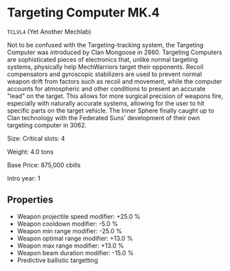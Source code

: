 # Targeting Computer MK.4

`TCLVL4` (Yet Another Mechlab)

Not to be confused with the Targeting-tracking system, the Targeting Computer was introduced by Clan Mongoose in 2860. Targeting Computers are sophisticated pieces of electronics that, unlike normal targeting systems, physically help MechWarriors target their opponents. Recoil compensators and gyroscopic stabilizers are used to prevent normal weapon drift from factors such as recoil and movement, while the computer accounts for atmospheric and other conditions to present an accurate "lead" on the target. This allows for more surgical precision of weapons fire, especially with naturally accurate systems, allowing for the user to hit specific parts on the target vehicle. The Inner Sphere finally caught up to Clan technology with the Federated Suns' development of their own targeting computer in 3062.

Size: Critical slots: 4

Weight: 4.0 tons

Base Price: 875,000 cbills

Intro year: 1

## Properties
* Weapon projectile speed modifier: +25.0 %
* Weapon cooldown modifier: -5.0 %
* Weapon min range modifier: -25.0 %
* Weapon optimal range modifier: +13.0 %
* Weapon max range modifier: +13.0 %
* Weapon beam duration modifier: -15.0 %
* Predictive ballistic targetting
